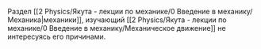 Раздел [[2 Physics/Якута - лекции по механике/0 Введение в механику/Механика|механики]], изучающий [[2 Physics/Якута - лекции по механике/0 Введение в механику/Механическое движение]] не интересуясь его причинами.